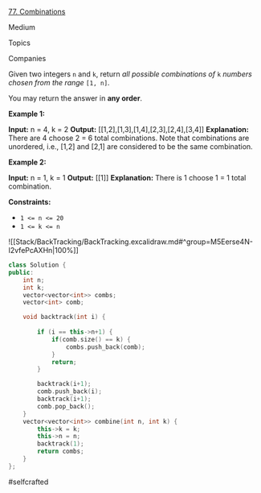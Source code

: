 [77. Combinations](https://leetcode.com/problems/combinations/)

Medium

Topics

Companies

Given two integers `n` and `k`, return _all possible combinations of_ `k` _numbers chosen from the range_ `[1, n]`.

You may return the answer in **any order**.

**Example 1:**

**Input:** n = 4, k = 2
**Output:** [[1,2],[1,3],[1,4],[2,3],[2,4],[3,4]]
**Explanation:** There are 4 choose 2 = 6 total combinations.
Note that combinations are unordered, i.e., [1,2] and [2,1] are considered to be the same combination.

**Example 2:**

**Input:** n = 1, k = 1
**Output:** [[1]]
**Explanation:** There is 1 choose 1 = 1 total combination.

**Constraints:**

- `1 <= n <= 20`
- `1 <= k <= n`



![[Stack/BackTracking/BackTracking.excalidraw.md#^group=M5Eerse4N-I2vfePcAXHn|100%]]


```cpp
class Solution {
public:
    int n;
    int k;
    vector<vector<int>> combs;
    vector<int> comb;

    void backtrack(int i) {
        
        if (i == this->n+1) {
            if(comb.size() == k) {
                combs.push_back(comb);
            }
            return;
        }

        backtrack(i+1);
        comb.push_back(i);
        backtrack(i+1);
        comb.pop_back();
    }
    vector<vector<int>> combine(int n, int k) {
        this->k = k;
        this->n = n;
        backtrack(1);
        return combs;
    }
};
```


#selfcrafted